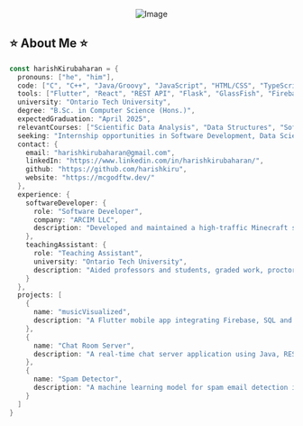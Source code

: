 <p align="center">
  <img src="https://github.com/harishkiru/harishkiru/assets/91213465/20ef76f8-bb7a-4001-b7b8-86a66af595fd" alt="Image">
</p>


## ⭐ About Me ⭐
```go
const harishKirubaharan = {
  pronouns: ["he", "him"],
  code: ["C", "C++", "Java/Groovy", "JavaScript", "HTML/CSS", "TypeScript", "Assembly", "Dart", "Python", "SQL", "Go"],
  tools: ["Flutter", "React", "REST API", "Flask", "GlassFish", "Firebase", "Shell scripting"],
  university: "Ontario Tech University",
  degree: "B.Sc. in Computer Science (Hons.)",
  expectedGraduation: "April 2025",
  relevantCourses: ["Scientific Data Analysis", "Data Structures", "Software Systems Development", "Software Quality Assurance", "Big Data Analytics", "Computer Graphics", "Software Security", "Systems Programming", "Analysis and Design of Algorithms", "Mobile Development", "Databases"],
  seeking: "Internship opportunities in Software Development, Data Science, or AI",
  contact: {
    email: "harishkirubaharan@gmail.com",
    linkedIn: "https://www.linkedin.com/in/harishkirubaharan/",
    github: "https://github.com/harishkiru",
    website: "https://mcgodftw.dev/"
  },
  experience: {
    softwareDeveloper: {
      role: "Software Developer",
      company: "ARCIM LLC",
      description: "Developed and maintained a high-traffic Minecraft server with 5,000+ daily concurrent players."
    },
    teachingAssistant: {
      role: "Teaching Assistant",
      university: "Ontario Tech University",
      description: "Aided professors and students, graded work, proctored exams, and led labs to enhance student understanding of practical and theoretical skills."
    }
  },
  projects: [
    {
      name: "musicVisualized",
      description: "A Flutter mobile app integrating Firebase, SQL and APIs from LastFM and Spotify."
    },
    {
      name: "Chat Room Server",
      description: "A real-time chat server application using Java, RESTful API and WebSocket."
    },
    {
      name: "Spam Detector",
      description: "A machine learning model for spam email detection implemented on a Glassfish server with Java."
    }
  ]
}

```

<!--
**harishkiru/harishkiru** is a ✨ _special_ ✨ repository because its `README.md` (this file) appears on your GitHub profile.

Here are some ideas to get you started:

- 🔭 I’m currently working on ...
- 🌱 I’m currently learning ...
- 👯 I’m looking to collaborate on ...
- 🤔 I’m looking for help with ...
- 💬 Ask me about ...
- 📫 How to reach me: ...
- 😄 Pronouns: ...
- ⚡ Fun fact: ...
-->
